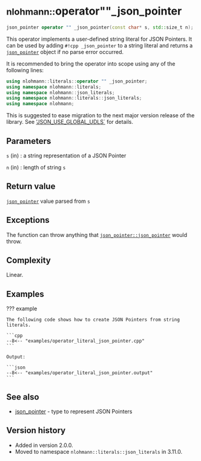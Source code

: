 # <small>nlohmann::</small>operator""_json_pointer

```cpp
json_pointer operator "" _json_pointer(const char* s, std::size_t n);
```

This operator implements a user-defined string literal for JSON Pointers. It can be used by adding `#!cpp _json_pointer`
to a string literal and returns a [`json_pointer`](json_pointer/index.md) object if no parse error occurred.

It is recommended to bring the operator into scope using any of the following lines:
```cpp
using nlohmann::literals::operator "" _json_pointer;
using namespace nlohmann::literals;
using namespace nlohmann::json_literals;
using namespace nlohmann::literals::json_literals;
using namespace nlohmann;
```
This is suggested to ease migration to the next major version release of the library. See
['JSON_USE_GLOBAL_UDLS`](macros/json_use_global_udls.md#notes) for details.

## Parameters

`s` (in)
:   a string representation of a JSON Pointer

`n` (in)
:   length of string `s`

## Return value

[`json_pointer`](json_pointer/index.md) value parsed from `s`

## Exceptions

The function can throw anything that [`json_pointer::json_pointer`](json_pointer/index.md) would throw.

## Complexity

Linear.

## Examples

??? example

    The following code shows how to create JSON Pointers from string literals.
     
    ```cpp
    --8<-- "examples/operator_literal_json_pointer.cpp"
    ```
    
    Output:
    
    ```json
    --8<-- "examples/operator_literal_json_pointer.output"
    ```

## See also

- [json_pointer](json_pointer/index.md) - type to represent JSON Pointers

## Version history

- Added in version 2.0.0.
- Moved to namespace `nlohmann::literals::json_literals` in 3.11.0.
